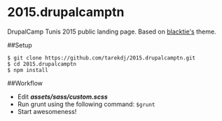 # 2015.drupalcamptn
DrupalCamp Tunis 2015 public landing page. Based on [blacktie's](http://www.blacktie.co/) theme.

##Setup

    $ git clone https://github.com/tarekdj/2015.drupalcamptn.git
    $ cd 2015.drupalcamptn
    $ npm install

##Workflow
* Edit ***assets/sass/custom.scss***
* Run grunt using the following command: `$grunt`
* Start awesomeness!